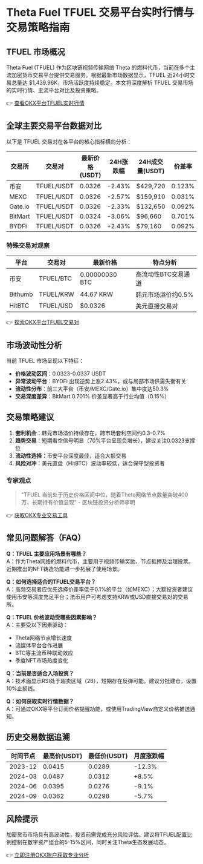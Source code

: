 # Theta Fuel TFUEL 交易平台实时行情与交易策略指南

## TFUEL 市场概况
Theta Fuel (TFUEL) 作为区块链视频传输网络 Theta 的燃料代币，当前在多个主流加密货币交易平台提供交易服务。根据最新市场数据显示，TFUEL 近24小时交易总量达 $1,439.96K，市场活跃度持续稳定。本文将深度解析 TFUEL 交易市场的实时行情、主流平台对比及投资策略。

👉 [查看OKX平台TFUEL实时行情](https://bit.ly/okx_welcome)

## 全球主要交易平台数据对比
以下是 TFUEL 交易对在各平台的核心指标横向分析：

| 交易所    | 交易对       | 最新价格(USDT) | 24H涨跌幅 | 24H成交量(USDT) | 价差率  | 流动性评分 |
|-----------|--------------|----------------|-----------|------------------|---------|------------|
| 币安      | TFUEL/USDT   | 0.0326         | -2.43%    | $429,720         | 0.123%  | ★★★★★      |
| MEXC      | TFUEL/USDT   | 0.0326         | -2.57%    | $159,910         | 0.031%  | ★★★★☆      |
| Gate.io   | TFUEL/USDT   | 0.0326         | -2.33%    | $132,650         | 0.092%  | ★★★★☆      |
| BitMart  | TFUEL/USDT   | 0.0324         | -3.06%    | $96,660          | 0.701%  | ★★★☆☆      |
| BYDFi     | TFUEL/USDT   | 0.0326         | +2.43%    | $79,160          | 0.092%  | ★★★☆☆      |

### 特殊交易对观察
| 平台      | 交易对       | 最新价格      | 特点分析                 |
|-----------|--------------|---------------|--------------------------|
| 币安      | TFUEL/BTC    | 0.00000030 BTC  | 高流动性BTC交易通道      |
| Bithumb   | TFUEL/KRW    | 44.67 KRW       | 韩元市场溢价约0.5%       |
| HitBTC    | TFUEL/USD    | $0.0326         | 美元直接交易对           |

👉 [探索OKX平台TFUEL交易对](https://bit.ly/okx_welcome)

## 市场波动性分析
当前 TFUEL 市场呈现以下特征：
- **价格波动区间**：0.0323-0.0337 USDT
- **异常波动平台**：BYDFi 出现逆势上涨2.43%，或与局部市场供需失衡有关
- **流动性分布**：前三大平台（币安/MEXC/Gate.io）集中度达50.3%
- **交易深度差异**：BitMart 0.701% 价差显著高于行业均值（0.15%）

## 交易策略建议
1. **套利机会**：韩元市场溢价持续存在，跨市场套利空间约0.3-0.7%
2. **趋势交易**：短期看空信号明显（70%平台呈现负增长），建议关注0.0323支撑位
3. **流动性选择**：币安平台深度最佳，适合大额交易
4. **风险对冲**：美元直盘（HitBTC）波动率较低，适合保守型投资者

### 专家观点
> "TFUEL 当前处于历史价格区间中位，随着Theta网络节点数量突破400万，长期持有价值显现" - 区块链投资分析师李明

👉 [获取OKX专业交易工具](https://bit.ly/okx_welcome)

## 常见问题解答（FAQ）

**Q：TFUEL 主要应用场景有哪些？**  
A：作为Theta网络的燃料代币，主要用于视频传输奖励、节点抵押及治理投票。近期推出的NFT铸造功能进一步拓展了使用场景。

**Q：如何选择适合的TFUEL交易平台？**  
A：高频交易者应优先选择价差率低于0.1%的平台（如MEXC）；大额投资者建议使用币安等深度充足平台；法币用户可考虑支持KRW或USD直接交易对的交易所。

**Q：TFUEL 价格波动受哪些因素影响？**  
A：主要受以下因素驱动：
- Theta网络节点增长速度
- 流媒体平台合作进展
- BTC等主流币种联动效应
- 季度NFT市场热度变化

**Q：当前是否适合入场投资？**  
A：技术面显示RSI处于超卖区域（28），短期存在反弹可能。建议分批建仓，设置10%止损线。

**Q：如何获取实时行情数据？**  
A：可通过OKX等平台订阅价格提醒功能，或使用TradingView自定义价格推送通知。

## 历史交易数据追溯
| 时间节点   | 最高价(USDT) | 最低价(USDT) | 月度涨跌幅 |
|------------|--------------|--------------|------------|
| 2023-12    | 0.0415       | 0.0289       | -12.3%     |
| 2024-03    | 0.0487       | 0.0312       | +8.5%      |
| 2024-06    | 0.0395       | 0.0276       | -9.1%      |
| 2024-09    | 0.0362       | 0.0298       | -5.7%      |

## 风险提示
加密货币市场具有高波动性，投资前需完成充分风险评估。建议将TFUEL配置比例控制在数字资产组合的5-15%区间，同时关注Theta生态发展动态。

👉 [立即注册OKX账户获取专业分析](https://bit.ly/okx_welcome)
